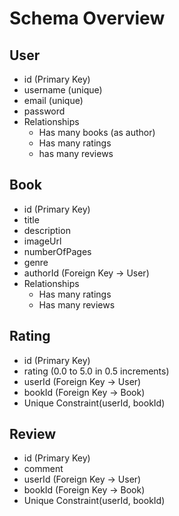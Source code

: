 # Schema Overview

## User

- id (Primary Key)
- username (unique)
- email (unique)
- password
- Relationships
  + Has many books (as author)
  + Has many ratings
  + has many reviews

## Book

- id (Primary Key)
- title
- description
- imageUrl
- numberOfPages
- genre
- authorId (Foreign Key -> User)
- Relationships
  + Has many ratings
  + Has many reviews

## Rating

- id (Primary Key)
- rating (0.0 to 5.0 in 0.5 increments)
- userId (Foreign Key -> User)
- bookId (Foreign Key -> Book)
- Unique Constraint(userId, bookId)

## Review

- id (Primary Key)
- comment
- userId (Foreign Key -> User)
- bookId (Foreign Key -> Book)
- Unique Constraint(userId, bookId)